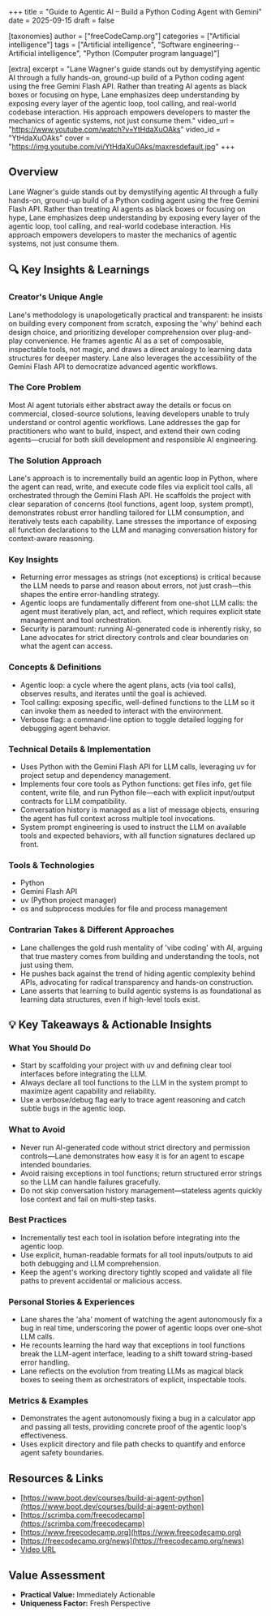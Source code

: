+++
title = "Guide to Agentic AI – Build a Python Coding Agent with Gemini"
date = 2025-09-15
draft = false

[taxonomies]
author = ["freeCodeCamp.org"]
categories = ["Artificial intelligence"]
tags = ["Artificial intelligence", "Software engineering--Artificial intelligence", "Python (Computer program language)"]

[extra]
excerpt = "Lane Wagner's guide stands out by demystifying agentic AI through a fully hands-on, ground-up build of a Python coding agent using the free Gemini Flash API. Rather than treating AI agents as black boxes or focusing on hype, Lane emphasizes deep understanding by exposing every layer of the agentic loop, tool calling, and real-world codebase interaction. His approach empowers developers to master the mechanics of agentic systems, not just consume them."
video_url = "https://www.youtube.com/watch?v=YtHdaXuOAks"
video_id = "YtHdaXuOAks"
cover = "https://img.youtube.com/vi/YtHdaXuOAks/maxresdefault.jpg"
+++

## Overview

Lane Wagner's guide stands out by demystifying agentic AI through a fully hands-on, ground-up build of a Python coding agent using the free Gemini Flash API. Rather than treating AI agents as black boxes or focusing on hype, Lane emphasizes deep understanding by exposing every layer of the agentic loop, tool calling, and real-world codebase interaction. His approach empowers developers to master the mechanics of agentic systems, not just consume them.

## 🔍 Key Insights & Learnings

### Creator's Unique Angle
Lane's methodology is unapologetically practical and transparent: he insists on building every component from scratch, exposing the 'why' behind each design choice, and prioritizing developer comprehension over plug-and-play convenience. He frames agentic AI as a set of composable, inspectable tools, not magic, and draws a direct analogy to learning data structures for deeper mastery. Lane also leverages the accessibility of the Gemini Flash API to democratize advanced agentic workflows.

### The Core Problem
Most AI agent tutorials either abstract away the details or focus on commercial, closed-source solutions, leaving developers unable to truly understand or control agentic workflows. Lane addresses the gap for practitioners who want to build, inspect, and extend their own coding agents—crucial for both skill development and responsible AI engineering.

### The Solution Approach
Lane's approach is to incrementally build an agentic loop in Python, where the agent can read, write, and execute code files via explicit tool calls, all orchestrated through the Gemini Flash API. He scaffolds the project with clear separation of concerns (tool functions, agent loop, system prompt), demonstrates robust error handling tailored for LLM consumption, and iteratively tests each capability. Lane stresses the importance of exposing all function declarations to the LLM and managing conversation history for context-aware reasoning.

### Key Insights
- Returning error messages as strings (not exceptions) is critical because the LLM needs to parse and reason about errors, not just crash—this shapes the entire error-handling strategy.
- Agentic loops are fundamentally different from one-shot LLM calls: the agent must iteratively plan, act, and reflect, which requires explicit state management and tool orchestration.
- Security is paramount: running AI-generated code is inherently risky, so Lane advocates for strict directory controls and clear boundaries on what the agent can access.

### Concepts & Definitions
- Agentic loop: a cycle where the agent plans, acts (via tool calls), observes results, and iterates until the goal is achieved.
- Tool calling: exposing specific, well-defined functions to the LLM so it can invoke them as needed to interact with the environment.
- Verbose flag: a command-line option to toggle detailed logging for debugging agent behavior.

### Technical Details & Implementation
- Uses Python with the Gemini Flash API for LLM calls, leveraging uv for project setup and dependency management.
- Implements four core tools as Python functions: get files info, get file content, write file, and run Python file—each with explicit input/output contracts for LLM compatibility.
- Conversation history is managed as a list of message objects, ensuring the agent has full context across multiple tool invocations.
- System prompt engineering is used to instruct the LLM on available tools and expected behaviors, with all function signatures declared up front.

### Tools & Technologies
- Python
- Gemini Flash API
- uv (Python project manager)
- os and subprocess modules for file and process management

### Contrarian Takes & Different Approaches
- Lane challenges the gold rush mentality of 'vibe coding' with AI, arguing that true mastery comes from building and understanding the tools, not just using them.
- He pushes back against the trend of hiding agentic complexity behind APIs, advocating for radical transparency and hands-on construction.
- Lane asserts that learning to build agentic systems is as foundational as learning data structures, even if high-level tools exist.

## 💡 Key Takeaways & Actionable Insights

### What You Should Do
- Start by scaffolding your project with uv and defining clear tool interfaces before integrating the LLM.
- Always declare all tool functions to the LLM in the system prompt to maximize agent capability and reliability.
- Use a verbose/debug flag early to trace agent reasoning and catch subtle bugs in the agentic loop.

### What to Avoid
- Never run AI-generated code without strict directory and permission controls—Lane demonstrates how easy it is for an agent to escape intended boundaries.
- Avoid raising exceptions in tool functions; return structured error strings so the LLM can handle failures gracefully.
- Do not skip conversation history management—stateless agents quickly lose context and fail on multi-step tasks.

### Best Practices
- Incrementally test each tool in isolation before integrating into the agentic loop.
- Use explicit, human-readable formats for all tool inputs/outputs to aid both debugging and LLM comprehension.
- Keep the agent's working directory tightly scoped and validate all file paths to prevent accidental or malicious access.

### Personal Stories & Experiences
- Lane shares the 'aha' moment of watching the agent autonomously fix a bug in real time, underscoring the power of agentic loops over one-shot LLM calls.
- He recounts learning the hard way that exceptions in tool functions break the LLM-agent interface, leading to a shift toward string-based error handling.
- Lane reflects on the evolution from treating LLMs as magical black boxes to seeing them as orchestrators of explicit, inspectable tools.

### Metrics & Examples
- Demonstrates the agent autonomously fixing a bug in a calculator app and passing all tests, providing concrete proof of the agentic loop's effectiveness.
- Uses explicit directory and file path checks to quantify and enforce agent safety boundaries.

## Resources & Links

- [https://www.boot.dev/courses/build-ai-agent-python](https://www.boot.dev/courses/build-ai-agent-python)
- [https://scrimba.com/freecodecamp](https://scrimba.com/freecodecamp)
- [https://www.freecodecamp.org](https://www.freecodecamp.org)
- [https://freecodecamp.org/news](https://freecodecamp.org/news)
- [Video URL](https://www.youtube.com/watch?v=YtHdaXuOAks)

## Value Assessment
- **Practical Value:** Immediately Actionable
- **Uniqueness Factor:** Fresh Perspective

